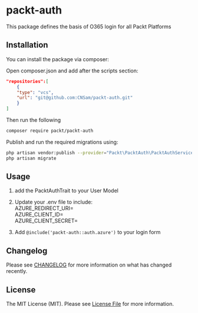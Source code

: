 # packt-auth

This package defines the basis of O365 login for all Packt Platforms

## Installation

You can install the package via composer:

Open composer.json and add after the scripts section:
```json
"repositories":[
    {
    "type": "vcs",
    "url": "git@github.com:CNSam/packt-auth.git"
    }
]
```

Then run the following

```bash
composer require packt/packt-auth
```

Publish and run the required migrations using:

```bash
php artisan vendor:publish --provider="Packt\PacktAuth\PacktAuthServiceProvider" --tag="packt-auth-migrations"
php artisan migrate
```

## Usage

1. add the PacktAuthTrait to your User Model
2. Update your .env file to include:                       
   AZURE_REDIRECT_URI=  
   AZURE_CLIENT_ID=  
   AZURE_CLIENT_SECRET=
   
3. Add `@include('packt-auth::auth.azure')` to your login form


## Changelog

Please see [CHANGELOG](CHANGELOG.md) for more information on what has changed recently.

## License

The MIT License (MIT). Please see [License File](LICENSE.md) for more information.
